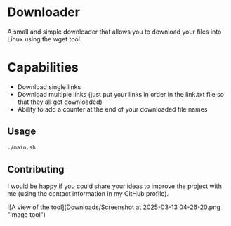 # Downloader

A small and simple downloader that allows you to download your files into Linux using the wget tool.

# Capabilities
+ Download single links
+ Download multiple links (just put your links in order in the link.txt file so that they all get downloaded)
+ Ability to add a counter at the end of your downloaded file names

## Usage

```bash
./main.sh
```

## Contributing

I would be happy if you could share your ideas to improve the project with me (using the contact information in my GitHub profile).


![A view of the tool](Downloads/Screenshot at 2025-03-13 04-26-20.png "image tool")
